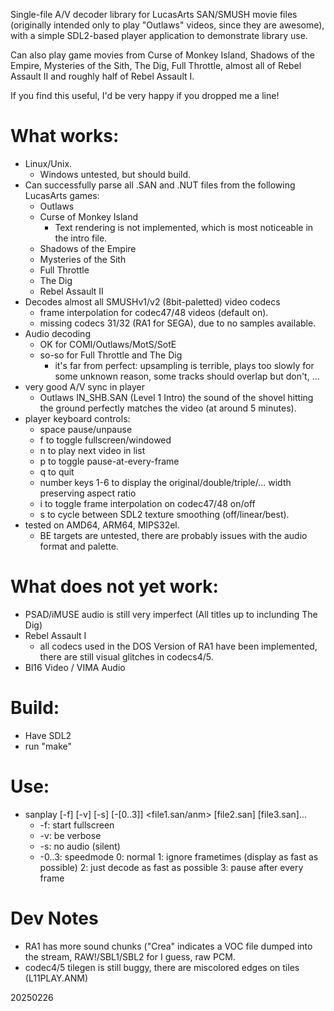 Single-file A/V decoder library for LucasArts SAN/SMUSH movie files (originally
intended only to play "Outlaws" videos, since they are awesome),
with a simple SDL2-based player application to demonstrate library use.

Can also play game movies from Curse of Monkey Island, Shadows of the Empire,
Mysteries of the Sith, The Dig, Full Throttle,  almost all of Rebel Assault II
and roughly half of Rebel Assault I.

If you find this useful, I'd be very happy if you dropped me a line!

# What works:
- Linux/Unix.
  - Windows untested, but should build.
- Can successfully parse all .SAN and .NUT files from the following LucasArts games:
  - Outlaws
  - Curse of Monkey Island
    - Text rendering is not implemented, which is most noticeable in the intro file.
  - Shadows of the Empire
  - Mysteries of the Sith
  - Full Throttle
  - The Dig
  - Rebel Assault II
- Decodes almost all SMUSHv1/v2 (8bit-paletted) video codecs
  - frame interpolation for codec47/48 videos (default on).
  - missing codecs 31/32 (RA1 for SEGA), due to no samples available.
- Audio decoding
  - OK for COMI/Outlaws/MotS/SotE
  - so-so for Full Throttle and The Dig
    - it's far from perfect: upsampling is terrible, plays too slowly for some unknown
      reason, some tracks should overlap but don't, ...
- very good A/V sync in player
  - Outlaws IN_SHB.SAN (Level 1 Intro) the sound of the shovel hitting the ground perfectly matches the video (at around 5 minutes).
- player keyboard controls:
  - space  pause/unpause
  - f  to toggle fullscreen/windowed
  - n  to play next video in list
  - p  to toggle pause-at-every-frame
  - q  to quit
  - number keys 1-6 to display the original/double/triple/... width preserving aspect ratio
  - i  to toggle frame interpolation on codec47/48 on/off
  - s  to cycle between SDL2 texture smoothing (off/linear/best).
- tested on AMD64, ARM64, MIPS32el.
  - BE targets are untested, there are probably issues with the audio format and palette.

# What does **not** yet work:
- PSAD/iMUSE audio is still very imperfect (All titles up to inclunding The Dig)
- Rebel Assault I
  - all codecs used in the DOS Version of RA1 have been implemented, there
    are still visual glitches in codecs4/5.
- Bl16 Video / VIMA Audio

# Build:
- Have SDL2
- run "make"

# Use:
- sanplay [-f] [-v] [-s] [-[0..3]] <file1.san/anm> [file2.san] [file3.san]...
  - -f: start fullscreen
  - -v: be verbose
  - -s: no audio (silent)
  - -0..3: speedmode  0: normal  1: ignore frametimes (display as fast as possible)  2: just decode as fast as possible  3: pause after every frame

# Dev Notes
- RA1 has more sound chunks ("Crea" indicates a VOC file dumped into the stream, RAW!/SBL1/SBL2 for I guess, raw PCM.
- codec4/5 tilegen is still buggy, there are miscolored edges on tiles (L11PLAY.ANM)

20250226
